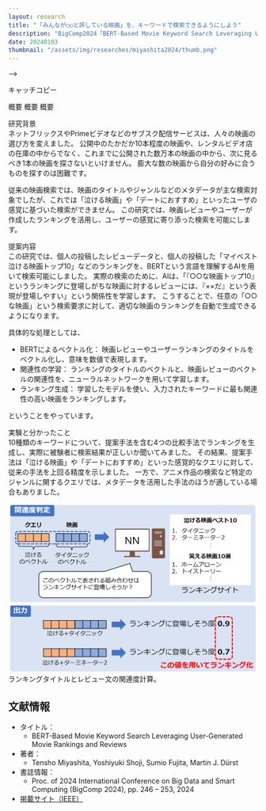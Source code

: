 ```yaml
---
layout: research
title: "「みんなが○○と評している映画」を、キーワードで検索できるようにしよう"
description: "BigComp2024「BERT-Based Movie Keyword Search Leveraging User-Generated Movie Rankings and Reviews」"
date: 20240103
thumbnail: "/assets/img/researches/miyashita2024/thumb.png"
---
```


-->

<div class="catch">
キャッチコピー
</div>

概要
概要
概要

<div class="header">研究背景</div>
ネットフリックスやPrimeビデオなどのサブスク配信サービスは、人々の映画の選び方を変えました。
公開中のたかだか10本程度の映画や、レンタルビデオ店の在庫の中からでなく、これまでに公開された数万本の映画の中から、次に見るべき1本の映画を探さないといけません。
膨大な数の映画から自分の好みに合うものを探すのは困難です。

従来の映画検索では、映画のタイトルやジャンルなどのメタデータが主な検索対象でしたが、これでは「泣ける映画」や「デートにおすすめ」といったユーザの感覚に基づいた検索ができません。
この研究では、映画レビューやユーザーが作成したランキングを活用し、ユーザーの感覚に寄り添った検索を可能にします。

<div class="header">提案内容</div>
この研究では、個人の投稿したレビューデータと、個人の投稿した「マイベスト泣ける映画トップ10」などのランキングを、BERTという言語を理解するAIを用いて検索可能にしました。
実際の検索のために、AIは、「『○○な映画トップ10』というランキングに登場しがちな映画に対するレビューには、『××だ』という表現が登場しやすい」という関係性を学習します。
こうすることで、任意の「○○な映画」という検索要求に対して、適切な映画のランキングを自動で生成できるようになります。

具体的な処理としては、

- BERTによるベクトル化： 映画レビューやユーザーランキングのタイトルをベクトル化し、意味を数値で表現します。
- 関連性の学習： ランキングのタイトルのベクトルと、映画レビューのベクトルの関連性を、ニューラルネットワークを用いて学習します。
- ランキング生成： 学習したモデルを使い、入力されたキーワードに最も関連性の高い映画をランキングします。

ということをやっています。

<div class="header">実験と分かったこと</div>
10種類のキーワードについて、提案手法を含む4つの比較手法でランキングを生成し、実際に被験者に検索結果が正しいか聞いてみました。
その結果、提案手法は「泣ける映画」や「デートにおすすめ」といった感覚的なクエリに対して、従来の手法を上回る精度を示しました。
一方で、アニメ作品の検索など特定のジャンルに関するクエリでは、メタデータを活用した手法のほうが適している場合もありました。


![図](/assets/img/researches/miyashita2024/miyashita_ranking.png "ランキングタイトルとレビュー文の関連度計算")
ランキングタイトルとレビュー文の関連度計算。

## 文献情報
- タイトル：
    - BERT-Based Movie Keyword Search Leveraging User-Generated Movie Rankings and Reviews
- 著者：
    - Tensho Miyashita, Yoshiyuki Shoji, Sumio Fujita, Martin J. Dürst
- 書誌情報：
    - Proc. of 2024 International Conference on Big Data and Smart Computing (BigComp 2024), pp. 246 – 253, 2024
- [掲載サイト（IEEE）](https://doi.org/10.1109/BigComp60711.2024.00046)